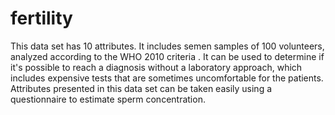 # fertility
 This data set has 10 attributes. It includes semen samples of 100 volunteers, analyzed according to the WHO 2010 criteria . It can be used to determine if it's possible to reach a diagnosis without a laboratory approach, which includes expensive tests that are sometimes uncomfortable for the patients. Attributes presented in this data set can be taken easily using a questionnaire to estimate sperm concentration.
